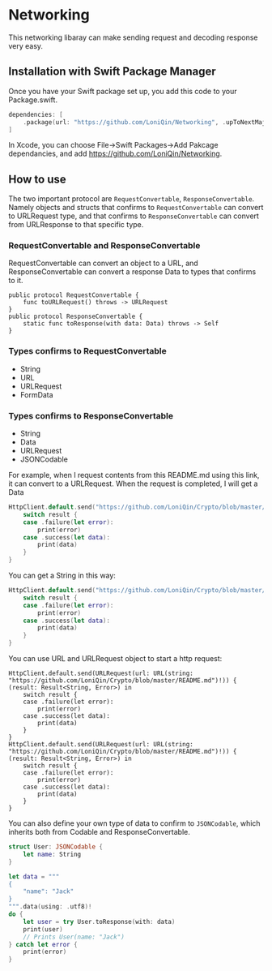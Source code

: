 # Networking

This networking libaray can make sending request and decoding response very easy.


## Installation with Swift Package Manager

Once you have your Swift package set up, you add this code to your Package.swift. 
```swift
dependencies: [
    .package(url: "https://github.com/LoniQin/Networking", .upToNextMajor(from: "1.0.0"))
]
```
 In Xcode, you can choose File->Swift Packages->Add Pakcage dependancies, and add https://github.com/LoniQin/Networking.
 
 ## How to use
 The two important protocol are `RequestConvertable`, `ResponseConvertable`. Namely objects and structs that confirms to `RequestConvertable` can convert to URLRequest type, and that confirms to `ResponseConvertable` can convert from URLResponse to that specific type. 
 ### RequestConvertable and ResponseConvertable
 RequestConvertable can convert an object to a URL, and ResponseConvertable can convert a response Data to types that confirms to it.
 ```
 public protocol RequestConvertable {
     func toURLRequest() throws -> URLRequest
 }
 public protocol ResponseConvertable {
     static func toResponse(with data: Data) throws -> Self
 }

 ```
 ### Types confirms to RequestConvertable
 * String
 * URL
 * URLRequest
 * FormData
 
 ### Types confirms to ResponseConvertable
 * String
 * Data
 * URLRequest
 * JSONCodable
 
 
 For example, when I request contents from this README.md using this link, it can convert to a URLRequest. When the request is completed, I will get a Data 
```swift
HttpClient.default.send("https://github.com/LoniQin/Crypto/blob/master/README.md") { (result: Result<Data,Error>) in
    switch result {
    case .failure(let error):
        print(error)
    case .success(let data):
        print(data)
    }
}
```

You can get a String in this way:

```swift
HttpClient.default.send("https://github.com/LoniQin/Crypto/blob/master/README.md") { (result: Result<String,Error>) in
    switch result {
    case .failure(let error):
        print(error)
    case .success(let data):
        print(data)
    }
}
```

You can use URL and URLRequest object to start a http request:
```
HttpClient.default.send(URLRequest(url: URL(string: "https://github.com/LoniQin/Crypto/blob/master/README.md")!)) { (result: Result<String, Error>) in
    switch result {
    case .failure(let error):
        print(error)
    case .success(let data):
        print(data)
    }
}
HttpClient.default.send(URLRequest(url: URL(string: "https://github.com/LoniQin/Crypto/blob/master/README.md")!)) { (result: Result<String, Error>) in
    switch result {
    case .failure(let error):
        print(error)
    case .success(let data):
        print(data)
    }
}
```

You can also define your own type of data to confirm to `JSONCodable`, which inherits both from Codable and ResponseConvertable.
```swift
struct User: JSONCodable {
    let name: String
}

let data = """
{
    "name": "Jack"
}
""".data(using: .utf8)!
do {
    let user = try User.toResponse(with: data)
    print(user)
    // Prints User(name: "Jack")
} catch let error {
    print(error)
}
```

